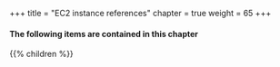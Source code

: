 +++
title = "EC2 instance references"
chapter = true
weight = 65
+++

#### The following items are contained in this chapter

{{% children %}}